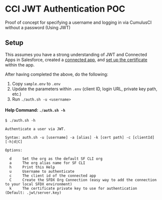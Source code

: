 # CCI JWT Authentication POC
Proof of concept for specifying a username and logging in via CumulusCI without a password (Using JWT)
## Setup

This assumes you have a strong understanding of JWT and Connected Apps in Salesforce, created a [connected app](https://developer.salesforce.com/docs/atlas.en-us.232.0.sfdx_dev.meta/sfdx_dev/sfdx_dev_auth_connected_app.htm), and [set up the certificate](https://developer.salesforce.com/docs/atlas.en-us.232.0.sfdx_dev.meta/sfdx_dev/sfdx_dev_auth_key_and_cert.htm) within the app.

After having completed the above, do the following:
1. Copy `sample.env` to `.env`
2. Update the parameters within `.env` (client ID, login URL, private key path, etc.)
3. Run ```./auth.sh -u <username>```

#### Help Command: `./auth.sh -h`

```
$ ./auth.sh -h

Authenticate a user via JWT.

Syntax: auth.sh -u [username] -a [alias] -k [cert path] -c [clientId] [-h|d|C]

Options:

  d     Set the org as the default SF CLI org
  a     The org alias name for SF CLI
  h     Print this Help
  u     Username to authenticate
  c     The client id of the connected app
  C     Create the SFDX Org Connection (easy way to add the connection to your local SFDX environment)
  k     The certificate private key to use for authentication (Default: .jwt/server.key)
  ```

